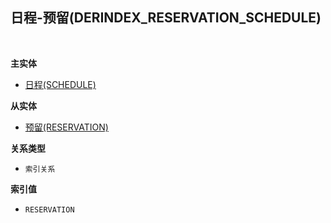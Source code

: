 ## 日程-预留(DERINDEX_RESERVATION_SCHEDULE) <!-- {docsify-ignore-all} -->



<br>
<p class="panel-title"><b>主实体</b></p>

* [日程(SCHEDULE)](module/crm/schedule)

<p class="panel-title"><b>从实体</b></p>

* [预留(RESERVATION)](module/crm/reservation)

<p class="panel-title"><b>关系类型</b></p>

* `索引关系`

<p class="panel-title"><b>索引值</b></p>

* `RESERVATION`
